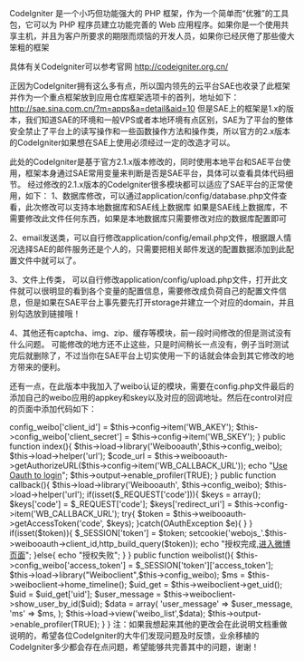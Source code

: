 CodeIgniter 是一个小巧但功能强大的 PHP 框架，作为一个简单而“优雅”的工具包，它可以为 PHP 程序员建立功能完善的 Web 应用程序。如果你是一个使用共享主机，并且为客户所要求的期限而烦恼的开发人员，如果你已经厌倦了那些傻大笨粗的框架

具体有关CodeIgniter可以参考官网 http://codeigniter.org.cn/

正因为CodeIgniter拥有这么多有点，所以国内领先的云平台SAE也收录了此框架并作为一个重点框架放到应用仓库框架选项卡的首列，地址如下：http://sae.sina.com.cn/?m=apps&a=detail&aid=10 但是SAE上的框架是1.x的版本，我们知道SAE的环境和一般VPS或者本地环境有点区别，SAE为了平台的整体安全禁止了平台上的读写操作和一些函数操作方法和操作类，所以官方的2.x版本的CodeIgniter如果想在SAE上使用必须经过一定的改造才可以。

此处的CodeIgniter是基于官方2.1.x版本修改的，同时使用本地平台和SAE平台使用，框架本身通过SAE常用变量来判断是否是SAE平台，具体可以查看具体代码细节。
经过修改的2.1.x版本的CodeIgniter很多模块都可以适应了SAE平台的正常使用，如下：
1、数据库修改，可以通过application/config/database.php文件查看，此次修改可以支持本地数据库和SAE线上数据库
如果是SAE线上数据库，不需要修改此文件任何东西，如果是本地数据库只需要修改对应的数据库配置即可

2、email发送类，可以自行修改application/config/email.php文件，根据跟人情况选择SAE的邮件服务还是个人的，只需要把相关邮件发送的配置数据添加到此配置文件中就可以了。

3、文件上传类， 可以自行修改application/config/upload.php文件，打开此文件就可以很明显的看到各个变量的配置信息，需要修改成负荷自己的配置文件信息，但是如果在SAE平台上事先要先打开storage并建立一个对应的domain，并且别勾选放到链接哦！

4、其他还有captcha、img、zip、缓存等模块，前一段时间修改的但是测试没有什么问题。
可能修改的地方还不止这些，只是时间稍长一点没有，例子当时测试完后就删除了，不过当你在SAE平台上切实使用一下的话就会体会到其它修改的地方带来的便利。

还有一点，在此版本中我加入了weibo认证的模块，需要在config.php文件最后的添加自己的weibo应用的appkey和skey以及对应的回调地址。然后在control对应的页面中添加代码如下：
<?php if ( ! defined('BASEPATH')) exit('No direct script access allowed');
session_start();
class Weibo extends CI_Controller {
	    public $config_weibo = array();
		public function __construct(){
			parent::__construct();
			$this->config_weibo['client_id'] = $this->config->item('WB_AKEY');
			$this->config_weibo['client_secret'] = $this->config->item('WB_SKEY');
		}

		public function index(){
			$this->load->library('Weibooauth',$this->config_weibo);
			$this->load->helper('url');
			$code_url = $this->weibooauth->getAuthorizeURL($this->config->item('WB_CALLBACK_URL'));

			echo "<a href=".$code_url.">Use Oauth to login</a>";
			$this->output->enable_profiler(TRUE);
		}

		public function callback(){
		$this->load->library('Weibooauth', $this->config_weibo);
		$this->load->helper('url');

		if(isset($_REQUEST['code'])){
			$keys = array();
			$keys['code'] = $_REQUEST['code'];
			$keys['redirect_uri'] = $this->config->item('WB_CALLBACK_URL');
			try{
				$token = $this->weibooauth->getAccessToken('code', $keys);
				}catch(OAuthException $e){
				}
			}
			if(isset($token)){
				$_SESSION['token'] = $token;
				setcookie('webojs_'.$this->weibooauth->client_id,http_build_query($token));
				echo "授权完成,<a href='".base_url().index_page()."/weibo/weibolist'>进入微博页面</a>";
			}else{
			    echo "授权失败";
			}
		}

		public function weibolist(){
			$this->config_weibo['access_token'] = $_SESSION['token']['access_token'];
			$this->load->library("Weiboclient",$this->config_weibo);

			$ms = $this->weiboclient->home_timeline();
			$uid_get = $this->weiboclient->get_uid();
			$uid = $uid_get['uid'];
			$user_message = $this->weiboclient->show_user_by_id($uid);
			$data = array(
				'user_message' => $user_message,
				'ms' => $ms,
			);
			$this->load->view('weibo_list',$data);
			$this->output->enable_profiler(TRUE);
	}
}
注：如果我想起来其他的更改会在此说明文档重做说明的，希望各位CodeIgniter的大牛们发现问题及时反馈，业余移植的CodeIgniter多少都会存在点问题，希望能够共完善其中的问题，谢谢！
